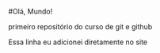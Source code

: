 #Olá, Mundo!

primeiro repositório do curso de git e github 

Essa linha eu adicionei diretamente no site 
 
